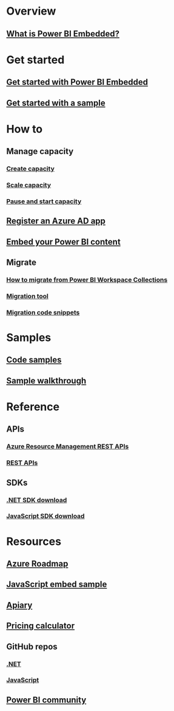# Overview
## [What is Power BI Embedded?](what-is-power-bi-embedded.md)

# Get started
## [Get started with Power BI Embedded](get-started.md)
## [Get started with a sample](https://powerbi.microsoft.com/documentation/powerbi-developer-embed-sample-app-owns-data/)

# How to
## Manage capacity
### [Create capacity](create-capacity.md)
### [Scale capacity](scale-capacity.md)
### [Pause and start capacity](pause-start.md)
## [Register an Azure AD app](https://powerbi.microsoft.com/documentation/powerbi-developer-register-app/)
## [Embed your Power BI content](https://powerbi.microsoft.com/documentation/powerbi-developer-embedding-content/)

## Migrate
### [How to migrate from Power BI Workspace Collections](migrate-from-power-bi-workspace-collections.md)
### [Migration tool](migrate-tool.md)
### [Migration code snippets](migrate-code-snippets.md)

# Samples
## [Code samples](https://github.com/Microsoft/PowerBI-Developer-Samples)
## [Sample walkthrough](https://powerbi.microsoft.com/documentation/powerbi-developer-embed-sample-app-owns-data/)

# Reference
## APIs
### [Azure Resource Management REST APIs](https://docs.microsoft.com/rest/api/power-bi-embedded/)
### [REST APIs](https://msdn.microsoft.com/en-us/library/mt147898.aspx)
## SDKs
### [.NET SDK download](https://www.nuget.org/packages/Microsoft.PowerBI.Api/)
### [JavaScript SDK download](https://www.nuget.org/packages/Microsoft.PowerBI.JavaScript/)

# Resources
## [Azure Roadmap](https://azure.microsoft.com/roadmap/?category=intelligence-analytics)
## [JavaScript embed sample](https://microsoft.github.io/PowerBI-JavaScript/demo/)
## [Apiary](http://docs.powerbi.apiary.io/)
## [Pricing calculator](https://azure.microsoft.com/pricing/calculator/)
## GitHub repos
### [.NET](https://github.com/Microsoft/PowerBI-CSharp)
### [JavaScript](https://github.com/Microsoft/PowerBI-JavaScript)
## [Power BI community](http://community.powerbi.com/t5/Developer/bd-p/Developer)

